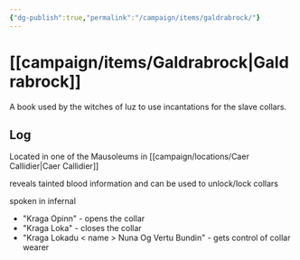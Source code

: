 ```yaml
---
{"dg-publish":true,"permalink":"/campaign/items/galdrabrock/"}
---
```


# [[campaign/items/Galdrabrock\|Galdrabrock]]
A book used by the witches of Iuz to use incantations for the slave collars. 
## Log
Located in one of the  Mausoleums in [[campaign/locations/Caer Callidier\|Caer Callidier]]

reveals tainted blood information and can be used to unlock/lock collars 

spoken in infernal
- "Kraga Opinn" - opens the collar
- "Kraga Loka" - closes the collar
- "Kraga Lokadu < name > Nuna Og Vertu Bundin" - gets control of collar wearer

